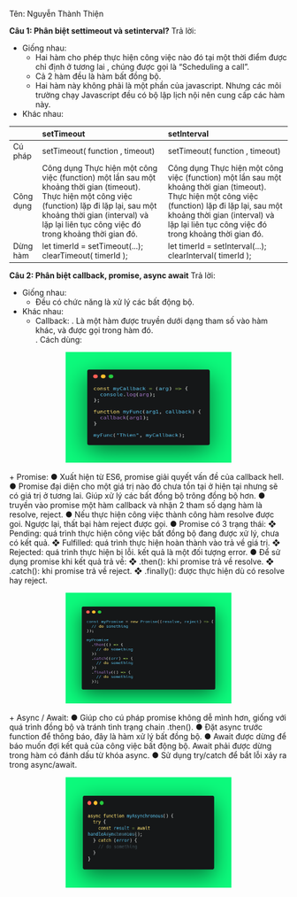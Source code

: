Tên: Nguyễn Thành Thiện

<b>Câu 1: Phân biệt settimeout và setinterval?</b>
Trả lời:

- Giống nhau:
  - Hai hàm cho phép thực hiện công việc nào đó tại một thời điểm được chỉ định ở tương lai , chúng được gọi là “Scheduling a call”.
  - Cả 2 hàm đều là hàm bất đồng bộ.
  - Hai hàm này không phải là một phần của javascript. Nhưng các môi trường chạy Javascript đều có bộ lập lịch nội nên cung cấp các hàm này.
- Khác nhau:

|     | setTimeout | setInterval |
| :-- | :--------- | :---------- |
| Cú pháp | setTimeout( function , timeout) | setTimeout( function , timeout) |
| Công dụng | Công dụng Thực hiện một công việc (function) một lần sau một khoảng thời gian (timeout). Thực hiện một công việc (function) lặp đi lặp lại, sau một khoảng thời gian (interval) và lặp lại liên tục công việc đó trong khoảng thời gian đó. | Công dụng Thực hiện một công việc (function) một lần sau một khoảng thời gian (timeout). Thực hiện một công việc (function) lặp đi lặp lại, sau một khoảng thời gian (interval) và lặp lại liên tục công việc đó trong khoảng thời gian đó. |
| Dừng hàm | let timerId = setTimeout(...);<br />clearTimeout( timerId ); | let timerId = setInterval(...);<br />clearInterval( timerId ); |

<b>Câu 2: Phân biệt callback, promise, async await</b>
Trả lời:
-   Giống nhau: 
    +   Đều có chức năng là xử lý các bất động bộ.
-	Khác nhau:
    +	Callback: 
        .	Là một hàm được truyền dưới dạng tham số vào hàm khác, và được gọi trong hàm đó.<br />
        .	Cách dùng:
<p align="center">
    <img  src='../image/callback.png' width='300px' height='200px' style="text-align:center" />
</p>
    +   Promise:
        ●	Xuất hiện từ ES6, promise giải quyết vấn đề của callback hell.
        ●	Promise đại diện cho một giá trị nào đó chưa tồn tại ở hiện tại nhưng sẽ có giá trị ở tương lai. Giúp xử lý các bất đồng bộ trông đồng bộ hơn.
        ●	truyền vào promise một hàm callback và  nhận 2 tham số dạng hàm là resolve, reject.
        ●	Nếu thực hiện công việc thành công hàm resolve được goi. Ngược lại, thất bại hàm reject được gọi.
        ●	Promise có 3 trạng thái:
            ❖	Pending: quá trình thực hiện công việc bất đồng bộ đang được xử lý, chưa có kết quả.
            ❖	Fulfilled: quá trình thực hiện hoàn thành vào trả về giá trị.
            ❖	Rejected: quá trình thực hiện bị lỗi. kết quả là một đối tượng error.
        ●	Để sử dụng promise khi kết quả trả về:
            ❖	.then(): khi promise trả về resolve.
            ❖	.catch(): khi promise trả về reject.
            ❖	.finally(): được thực hiện dù có resolve hay reject.
<p align="center">
    <img  src='../image/promise.png' width='300px' height='200px' style="text-align:center" />
</p>
    +	Async / Await: 
        ●	Giúp cho cú pháp promise không dễ mình hơn, giống với quá trình đồng bộ và tránh tình trạng chain .then().
        ●	Đặt async trước function để thông báo, đây là hàm xử lý bất đồng bộ.
        ●	Await được dừng để báo muốn đợi kết quả của công việc bất động bộ. Await phải được dừng trong hàm có đánh dấu từ khóa async.
        ●	Sử dụng try/catch để bắt lỗi xảy ra trong async/await.
<p align="center">
    <img  src='../image/async_await.png' width='300px' height='200px' style="text-align:center" />
</p>